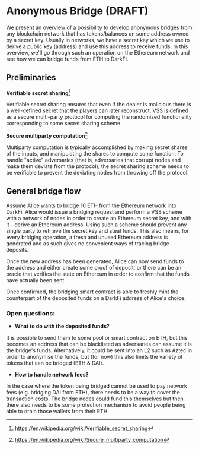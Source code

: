 Anonymous Bridge (DRAFT)
========================

We present an overview of a possibility to develop anonymous bridges
from any blockchain network that has tokens/balances on some address
owned by a secret key. Usually in networks, we have a secret key which
we use to derive a public key (address) and use this address to receive
funds. In this overview, we'll go through such an operation on the
Ethereum network and see how we can bridge funds from ETH to DarkFi.

## Preliminaries

**Verifiable secret sharing**[^1]

Verifiable secret sharing ensures that even if the dealer is malicious
there is a well-defined secret that the players can later reconstruct.
VSS is defined as a secure multi-party protocol for computing the
randomized functionality corresponding to some secret sharing scheme.


**Secure multiparty computation**[^2]

Multiparty computation is typically accomplished by making secret
shares of the inputs, and manipulating the shares to compute some
function. To handle "active" adversaries (that is, adversaries that
corrupt nodes and make them deviate from the protocol), the secret
sharing scheme needs to be verifiable to prevent the deviating nodes
from throwing off the protocol.


## General bridge flow

Assume Alice wants to bridge 10 ETH from the Ethereum network into
DarkFi. Alice would issue a bridging request and perform a VSS scheme
with a network of nodes in order to create an Ethereum secret key,
and with it - derive an Ethereum address. Using such a scheme should
prevent any single party to retrieve the secret key and steal funds.
This also means, for every bridging operation, a fresh and unused
Ethereum address is generated and as such gives no convenient ways
of tracing bridge deposits.

Once the new address has been generated, Alice can now send funds
to the address and either create some proof of deposit, or there can
be an oracle that verifies the state on Ethereum in order to confirm
that the funds have actually been sent.

Once confirmed, the bridging smart contract is able to freshly mint
the counterpart of the deposited funds on a DarkFi address of Alice's
choice.

### Open questions:

* **What to do with the deposited funds?**

It is possible to send them to some pool or smart contract on ETH,
but this becomes an address that can be blacklisted as adversaries can
assume it is the bridge's funds. Alternatively, it could be sent into
an L2 such as Aztec in order to anonymise the funds, but (for now)
this also limits the variety of tokens that can be bridged (ETH & DAI).

* **How to handle network fees?**

In the case where the token being bridged cannot be used to pay network
fees (e.g. bridging DAI from ETH), there needs to be a way to cover
the transaction costs. The bridge nodes could fund this themselves
but then there also needs to be some protection mechanism to avoid
people being able to drain those wallets from their ETH.

[^1]: <https://en.wikipedia.org/wiki/Verifiable_secret_sharing>

[^2]: <https://en.wikipedia.org/wiki/Secure_multiparty_computation>
